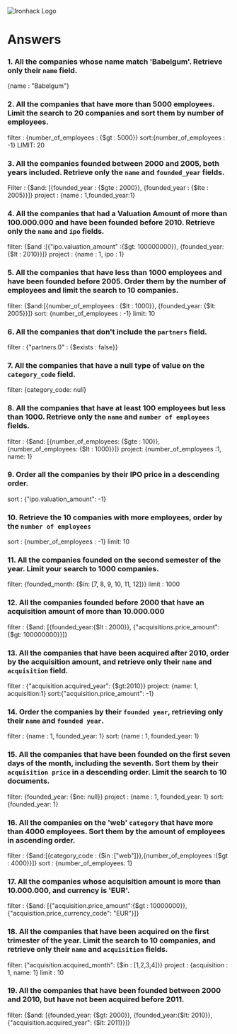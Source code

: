 ![Ironhack Logo](https://i.imgur.com/1QgrNNw.png)

# Answers

### 1. All the companies whose name match 'Babelgum'. Retrieve only their `name` field.

{name : "Babelgum"}

<!-- Your Code Goes Here -->

### 2. All the companies that have more than 5000 employees. Limit the search to 20 companies and sort them by **number of employees**.

<!-- Your Code Goes Here -->

filter : {number_of_employees : {\$gt : 5000}}
sort:{number_of_employees : -1}
LIMIT: 20

### 3. All the companies founded between 2000 and 2005, both years included. Retrieve only the `name` and `founded_year` fields.

<!-- Your Code Goes Here -->

Filter : {$and: [{founded_year : {$gte : 2000}}, {founded_year : {\$lte : 2005}}]}
project : {name : 1,founded_year:1}

### 4. All the companies that had a Valuation Amount of more than 100.000.000 and have been founded before 2010. Retrieve only the `name` and `ipo` fields.

filter: {$and :[{"ipo.valuation_amount" :{$gt: 100000000}}, {founded_year: {\$lt : 2010}}]}
project : {name : 1, ipo : 1}

<!-- Your Code Goes Here -->

### 5. All the companies that have less than 1000 employees and have been founded before 2005. Order them by the number of employees and limit the search to 10 companies.

<!-- Your Code Goes Here -->

filter: {$and:[{number_of_employees : {$lt : 1000}}, {founded_year: {\$lt: 2005}}]}
sort: {number_of_employees : -1}
limit: 10

### 6. All the companies that don't include the `partners` field.

<!-- Your Code Goes Here -->

filter : {"partners.0" : {\$exists : false}}

### 7. All the companies that have a null type of value on the `category_code` field.

<!-- Your Code Goes Here -->

filter: {category_code: null}

### 8. All the companies that have at least 100 employees but less than 1000. Retrieve only the `name` and `number of employees` fields.

<!-- Your Code Goes Here -->

filter : {$and: [{number_of_employees: {$gte : 100}}, {number_of_employees: {\$lt : 1000}}]}
project: {number_of_employees :1, name: 1}

### 9. Order all the companies by their IPO price in a descending order.

<!-- Your Code Goes Here -->

sort : {"ipo.valuation_amount": -1}

### 10. Retrieve the 10 companies with more employees, order by the `number of employees`

<!-- Your Code Goes Here -->

sort : {number_of_employees : -1}
limit: 10

### 11. All the companies founded on the second semester of the year. Limit your search to 1000 companies.

<!-- Your Code Goes Here -->

filter: {founded_month: {\$in: [7, 8, 9, 10, 11, 12]}}
limit : 1000

<!-- ### 12. All the companies that have been 'deadpooled' after the third year. -->

<!-- Your Code Goes Here -->

### 12. All the companies founded before 2000 that have an acquisition amount of more than 10.000.000

<!-- Your Code Goes Here -->

filter : {$and: [{founded_year:{$lt : 2000}}, {"acquisitions.price_amount":{\$gt: 100000000}}]}

### 13. All the companies that have been acquired after 2010, order by the acquisition amount, and retrieve only their `name` and `acquisition` field.

<!-- Your Code Goes Here -->

filter : {"acquisition.acquired_year": {\$gt:2010}}
project: {name: 1, acquisition:1}
sort:{"acquisition.price_amount": -1}

### 14. Order the companies by their `founded year`, retrieving only their `name` and `founded year`.

<!-- Your Code Goes Here -->

filter : {name : 1, founded_year: 1}
sort: {name : 1, founded_year: 1}

### 15. All the companies that have been founded on the first seven days of the month, including the seventh. Sort them by their `acquisition price` in a descending order. Limit the search to 10 documents.

<!-- Your Code Goes Here -->

filter: {founded_year: {\$ne: null}}
project : {name : 1, founded_year: 1}
sort: {founded_year: 1}

### 16. All the companies on the 'web' `category` that have more than 4000 employees. Sort them by the amount of employees in ascending order.

<!-- Your Code Goes Here -->

filter : {$and:[{category_code : {$in :["web"]}},{number_of_employees :{\$gt : 4000}}]}
sort : {number_of_employees: 1}

### 17. All the companies whose acquisition amount is more than 10.000.000, and currency is 'EUR'.

<!-- Your Code Goes Here -->

filter : {$and: [{"acquisition.price_amount":{$gt : 10000000}},{"acquisition.price_currency_code": "EUR"}]}

### 18. All the companies that have been acquired on the first trimester of the year. Limit the search to 10 companies, and retrieve only their `name` and `acquisition` fields.

<!-- Your Code Goes Here -->

filter: {"acquisition.acquired_month": {\$in : [1,2,3,4]}}
project : {acquisition : 1, name: 1}
limit : 10

### 19. All the companies that have been founded between 2000 and 2010, but have not been acquired before 2011.

<!-- Your Code Goes Here -->

filter: {$and: [{founded_year: {$gt: 2000}}, {founded_year:{$lt: 2010}},{"acquisition.acquired_year": {$lt: 2011}}]}
